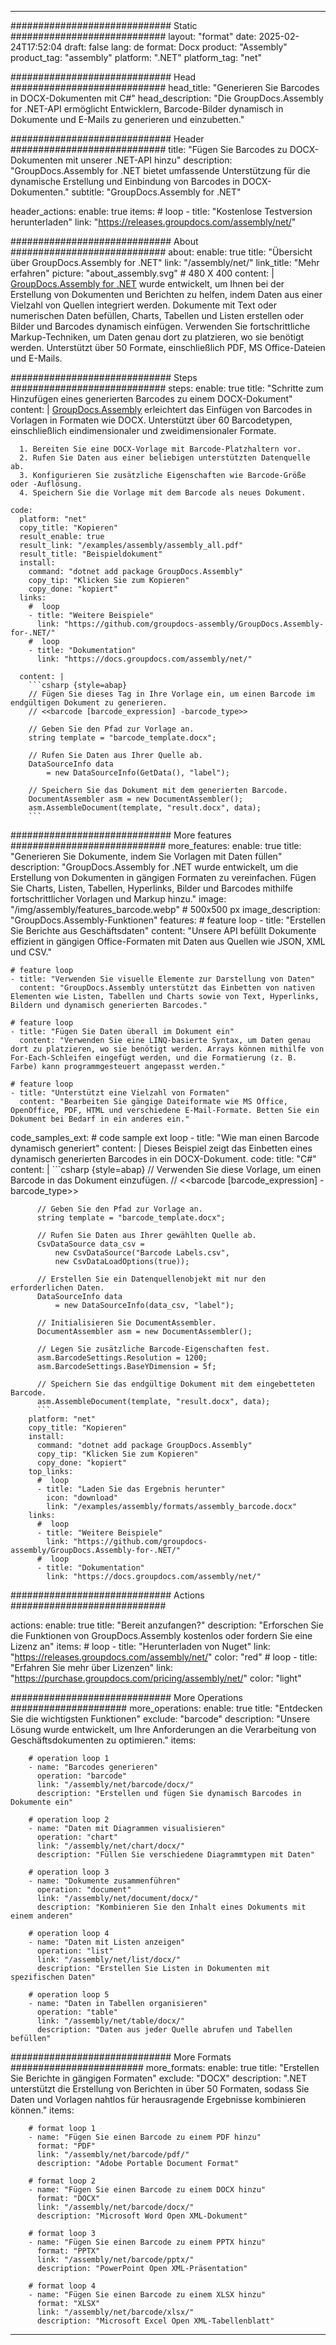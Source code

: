 



---
############################# Static ############################
layout: "format"
date:  2025-02-24T17:52:04
draft: false
lang: de
format: Docx
product: "Assembly"
product_tag: "assembly"
platform: ".NET"
platform_tag: "net"

############################# Head ############################
head_title: "Generieren Sie Barcodes in DOCX-Dokumenten mit C#"
head_description: "Die GroupDocs.Assembly for .NET-API ermöglicht Entwicklern, Barcode-Bilder dynamisch in Dokumente und E-Mails zu generieren und einzubetten."

############################# Header ############################
title: "Fügen Sie Barcodes zu DOCX-Dokumenten mit unserer .NET-API hinzu" 
description: "GroupDocs.Assembly for .NET bietet umfassende Unterstützung für die dynamische Erstellung und Einbindung von Barcodes in DOCX-Dokumenten."
subtitle: "GroupDocs.Assembly for .NET" 

header_actions:
  enable: true
  items:
    #  loop
    - title: "Kostenlose Testversion herunterladen"
      link: "https://releases.groupdocs.com/assembly/net/"
      
############################# About ############################
about:
    enable: true
    title: "Übersicht über GroupDocs.Assembly for .NET"
    link: "/assembly/net/"
    link_title: "Mehr erfahren"
    picture: "about_assembly.svg" # 480 X 400
    content: |
       [GroupDocs.Assembly for .NET](/assembly/net/) wurde entwickelt, um Ihnen bei der Erstellung von Dokumenten und Berichten zu helfen, indem Daten aus einer Vielzahl von Quellen integriert werden. Dokumente mit Text oder numerischen Daten befüllen, Charts, Tabellen und Listen erstellen oder Bilder und Barcodes dynamisch einfügen. Verwenden Sie fortschrittliche Markup-Techniken, um Daten genau dort zu platzieren, wo sie benötigt werden. Unterstützt über 50 Formate, einschließlich PDF, MS Office-Dateien und E-Mails.

############################# Steps ############################
steps:
    enable: true
    title: "Schritte zum Hinzufügen eines generierten Barcodes zu einem DOCX-Dokument"
    content: |
      [GroupDocs.Assembly](/assembly/net/) erleichtert das Einfügen von Barcodes in Vorlagen in Formaten wie DOCX. Unterstützt über 60 Barcodetypen, einschließlich eindimensionaler und zweidimensionaler Formate.
      
      1. Bereiten Sie eine DOCX-Vorlage mit Barcode-Platzhaltern vor.
      2. Rufen Sie Daten aus einer beliebigen unterstützten Datenquelle ab.
      3. Konfigurieren Sie zusätzliche Eigenschaften wie Barcode-Größe oder -Auflösung.
      4. Speichern Sie die Vorlage mit dem Barcode als neues Dokument.
   
    code:
      platform: "net"
      copy_title: "Kopieren"
      result_enable: true
      result_link: "/examples/assembly/assembly_all.pdf"
      result_title: "Beispieldokument"
      install:
        command: "dotnet add package GroupDocs.Assembly"
        copy_tip: "Klicken Sie zum Kopieren"
        copy_done: "kopiert"
      links:
        #  loop
        - title: "Weitere Beispiele"
          link: "https://github.com/groupdocs-assembly/GroupDocs.Assembly-for-.NET/"
        #  loop
        - title: "Dokumentation"
          link: "https://docs.groupdocs.com/assembly/net/"
          
      content: |
        ```csharp {style=abap}
        // Fügen Sie dieses Tag in Ihre Vorlage ein, um einen Barcode im endgültigen Dokument zu generieren.
        // <<barcode [barcode_expression] -barcode_type>>

        // Geben Sie den Pfad zur Vorlage an.
        string template = "barcode_template.docx";

        // Rufen Sie Daten aus Ihrer Quelle ab.
        DataSourceInfo data 
            = new DataSourceInfo(GetData(), "label");

        // Speichern Sie das Dokument mit dem generierten Barcode.
        DocumentAssembler asm = new DocumentAssembler();
        asm.AssembleDocument(template, "result.docx", data);
        ```            

############################# More features ############################
more_features:
  enable: true
  title: "Generieren Sie Dokumente, indem Sie Vorlagen mit Daten füllen"
  description: "GroupDocs.Assembly for .NET wurde entwickelt, um die Erstellung von Dokumenten in gängigen Formaten zu vereinfachen. Fügen Sie Charts, Listen, Tabellen, Hyperlinks, Bilder und Barcodes mithilfe fortschrittlicher Vorlagen und Markup hinzu."
  image: "/img/assembly/features_barcode.webp" # 500x500 px
  image_description: "GroupDocs.Assembly-Funktionen"
  features:
    # feature loop
    - title: "Erstellen Sie Berichte aus Geschäftsdaten"
      content: "Unsere API befüllt Dokumente effizient in gängigen Office-Formaten mit Daten aus Quellen wie JSON, XML und CSV."

    # feature loop
    - title: "Verwenden Sie visuelle Elemente zur Darstellung von Daten"
      content: "GroupDocs.Assembly unterstützt das Einbetten von nativen Elementen wie Listen, Tabellen und Charts sowie von Text, Hyperlinks, Bildern und dynamisch generierten Barcodes."

    # feature loop
    - title: "Fügen Sie Daten überall im Dokument ein"
      content: "Verwenden Sie eine LINQ-basierte Syntax, um Daten genau dort zu platzieren, wo sie benötigt werden. Arrays können mithilfe von For-Each-Schleifen eingefügt werden, und die Formatierung (z. B. Farbe) kann programmgesteuert angepasst werden."

    # feature loop
    - title: "Unterstützt eine Vielzahl von Formaten"
      content: "Bearbeiten Sie gängige Dateiformate wie MS Office, OpenOffice, PDF, HTML und verschiedene E-Mail-Formate. Betten Sie ein Dokument bei Bedarf in ein anderes ein."
      
  code_samples_ext:
    # code sample ext loop
    - title: "Wie man einen Barcode dynamisch generiert"
      content: |
        Dieses Beispiel zeigt das Einbetten eines dynamisch generierten Barcodes in ein DOCX-Dokument.
      code:
        title: "C#"
        content: |
          ```csharp {style=abap}
          // Verwenden Sie diese Vorlage, um einen Barcode in das Dokument einzufügen.
          // <<barcode [barcode_expression] -barcode_type>>

          // Geben Sie den Pfad zur Vorlage an.
          string template = "barcode_template.docx";

          // Rufen Sie Daten aus Ihrer gewählten Quelle ab.
          CsvDataSource data_csv =
              new CsvDataSource("Barcode Labels.csv", 
              new CsvDataLoadOptions(true));

          // Erstellen Sie ein Datenquellenobjekt mit nur den erforderlichen Daten.
          DataSourceInfo data 
              = new DataSourceInfo(data_csv, "label");

          // Initialisieren Sie DocumentAssembler.
          DocumentAssembler asm = new DocumentAssembler();

          // Legen Sie zusätzliche Barcode-Eigenschaften fest.
          asm.BarcodeSettings.Resolution = 1200;
          asm.BarcodeSettings.BaseYDimension = 5f;

          // Speichern Sie das endgültige Dokument mit dem eingebetteten Barcode.
          asm.AssembleDocument(template, "result.docx", data);
          ```
        platform: "net"
        copy_title: "Kopieren"
        install:
          command: "dotnet add package GroupDocs.Assembly"
          copy_tip: "Klicken Sie zum Kopieren"
          copy_done: "kopiert"
        top_links:
          #  loop
          - title: "Laden Sie das Ergebnis herunter"
            icon: "download"
            link: "/examples/assembly/formats/assembly_barcode.docx"
        links:
          #  loop
          - title: "Weitere Beispiele"
            link: "https://github.com/groupdocs-assembly/GroupDocs.Assembly-for-.NET/"
          #  loop
          - title: "Dokumentation"
            link: "https://docs.groupdocs.com/assembly/net/"
            

            


############################# Actions ############################

actions:
  enable: true
  title: "Bereit anzufangen?"
  description: "Erforschen Sie die Funktionen von GroupDocs.Assembly kostenlos oder fordern Sie eine Lizenz an"
  items:
    #  loop
    - title: "Herunterladen von Nuget"
      link: "https://releases.groupdocs.com/assembly/net/"
      color: "red"
        #  loop
    - title: "Erfahren Sie mehr über Lizenzen"
      link: "https://purchase.groupdocs.com/pricing/assembly/net/"
      color: "light"


############################# More Operations #####################
more_operations:
    enable: true
    title: "Entdecken Sie die wichtigsten Funktionen"
    exclude: "barcode"
    description: "Unsere Lösung wurde entwickelt, um Ihre Anforderungen an die Verarbeitung von Geschäftsdokumenten zu optimieren."
    items: 
          
        # operation loop 1
        - name: "Barcodes generieren"
          operation: "barcode"
          link: "/assembly/net/barcode/docx/"
          description: "Erstellen und fügen Sie dynamisch Barcodes in Dokumente ein"

        # operation loop 2
        - name: "Daten mit Diagrammen visualisieren"
          operation: "chart"
          link: "/assembly/net/chart/docx/"
          description: "Füllen Sie verschiedene Diagrammtypen mit Daten"

        # operation loop 3
        - name: "Dokumente zusammenführen"
          operation: "document"
          link: "/assembly/net/document/docx/"
          description: "Kombinieren Sie den Inhalt eines Dokuments mit einem anderen"

        # operation loop 4
        - name: "Daten mit Listen anzeigen"
          operation: "list"
          link: "/assembly/net/list/docx/"
          description: "Erstellen Sie Listen in Dokumenten mit spezifischen Daten"

        # operation loop 5
        - name: "Daten in Tabellen organisieren"
          operation: "table"
          link: "/assembly/net/table/docx/"
          description: "Daten aus jeder Quelle abrufen und Tabellen befüllen"
         
          
############################# More Formats ########################
more_formats:
    enable: true
    title: "Erstellen Sie Berichte in gängigen Formaten"
    exclude: "DOCX"
    description: ".NET unterstützt die Erstellung von Berichten in über 50 Formaten, sodass Sie Daten und Vorlagen nahtlos für herausragende Ergebnisse kombinieren können."
    items: 
          
        # format loop 1
        - name: "Fügen Sie einen Barcode zu einem PDF hinzu"
          format: "PDF"
          link: "/assembly/net/barcode/pdf/"
          description: "Adobe Portable Document Format"
          
        # format loop 2
        - name: "Fügen Sie einen Barcode zu einem DOCX hinzu"
          format: "DOCX"
          link: "/assembly/net/barcode/docx/"
          description: "Microsoft Word Open XML-Dokument"
          
        # format loop 3
        - name: "Fügen Sie einen Barcode zu einem PPTX hinzu"
          format: "PPTX"
          link: "/assembly/net/barcode/pptx/"
          description: "PowerPoint Open XML-Präsentation"
          
        # format loop 4
        - name: "Fügen Sie einen Barcode zu einem XLSX hinzu"
          format: "XLSX"
          link: "/assembly/net/barcode/xlsx/"
          description: "Microsoft Excel Open XML-Tabellenblatt"


          

---